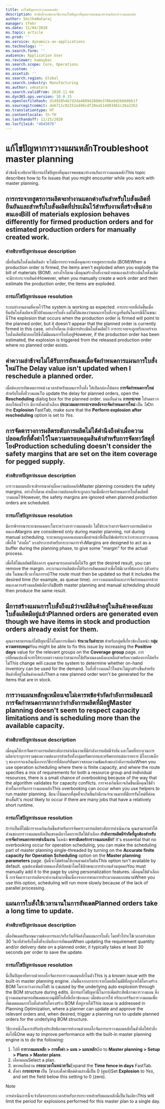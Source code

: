 ```yaml
---
title: แก้ไขปัญหาการวางแผนหลัก
description: หัวข้อนี้จะอธิบายวิธีการแก้ไขปัญหาที่คุณอาจพบขณะทำงานกับการวางแผนหลัก
author: SmithaNataraj
manager: tfehr
ms.date: 11/04/2020
ms.topic: article
ms.prod: ''
ms.service: dynamics-ax-applications
ms.technology: ''
ms.search.form: ''
audience: Application User
ms.reviewer: kamaybac
ms.search.scope: Core, Operations
ms.custom: ''
ms.assetid: ''
ms.search.region: Global
ms.search.industry: Manufacturing
ms.author: smnatara
ms.search.validFrom: 2020-11-04
ms.dyn365.ops.version: 10.0.15
ms.openlocfilehash: d1492854b7d2da480942800e378be9d2bb60bb1f
ms.sourcegitcommit: deb711c92251ed48cdf20ea514d03461c26a2262
ms.translationtype: HT
ms.contentlocale: th-TH
ms.lasthandoff: 11/25/2020
ms.locfileid: "4645076"
---
```

# <a name="troubleshoot-master-planning"></a><span data-ttu-id="b06a2-103">แก้ไขปัญหาการวางแผนหลัก</span><span class="sxs-lookup"><span data-stu-id="b06a2-103">Troubleshoot master planning</span></span>

<span data-ttu-id="b06a2-104">หัวข้อนี้จะอธิบายวิธีการแก้ไขปัญหาที่คุณอาจพบขณะทำงานกับการวางแผนหลัก</span><span class="sxs-lookup"><span data-stu-id="b06a2-104">This topic describes how to fix issues that you might encounter while you work with master planning.</span></span>

## <a name="bill-of-materials-explosion-behaves-differently-for-firmed-production-orders-and-for-estimated-production-orders-for-manually-created-work"></a><span data-ttu-id="b06a2-105">การกระจายสูตรการผลิตจะทำงานแตกต่างกันสำหรับใบสั่งผลิตที่ยืนยันและสำหรับใบสั่งผลิตที่ประเมินไว้สำหรับงานที่สร้างขึ้นด้วยตนเอง</span><span class="sxs-lookup"><span data-stu-id="b06a2-105">Bill of materials explosion behaves differently for firmed production orders and for estimated production orders for manually created work.</span></span>

### <a name="issue-description"></a><span data-ttu-id="b06a2-106">คำอธิบายปัญหา</span><span class="sxs-lookup"><span data-stu-id="b06a2-106">Issue description</span></span>

<span data-ttu-id="b06a2-107">เมื่อยืนยันใบสั่งผลิตสินค้า จะไม่มีการกระจายเมื่อคุณกระจายสูตรการผลิต (BOM)</span><span class="sxs-lookup"><span data-stu-id="b06a2-107">When a production order is firmed, the items aren't exploded when you explode the bill of materials (BOM).</span></span> <span data-ttu-id="b06a2-108">อย่างไรก็ตาม เมื่อคุณสร้างใบสั่งงานด้วยตนเองแล้วประเมินใบสั่งผลิต จะมีการกระจายสินค้า</span><span class="sxs-lookup"><span data-stu-id="b06a2-108">However, when you manually create a work order and then estimate the production order, the items are exploded.</span></span>

### <a name="issue-resolution"></a><span data-ttu-id="b06a2-109">การแก้ไขปัญหา</span><span class="sxs-lookup"><span data-stu-id="b06a2-109">Issue resolution</span></span>

<span data-ttu-id="b06a2-110">ระบบทำงานตามที่คาดไว้</span><span class="sxs-lookup"><span data-stu-id="b06a2-110">The system is working as expected.</span></span> <span data-ttu-id="b06a2-111">การกระจายที่เกิดขึ้นเมื่อยืนยันใบสั่งผลิตจะชี้ไปยังแผนการใบสั่ง แต่ไม่ได้แสดงว่าแผนการใบสั่งจะถูกยืนยันในกรณีนี้ในขณะนี้</span><span class="sxs-lookup"><span data-stu-id="b06a2-111">The explosion that occurs when the production order is firmed will point to the planned order, but it doesn't appear that the planned order is currently firmed in this case.</span></span> <span data-ttu-id="b06a2-112">อย่างไรก็ตาม ถ้ามีการประเมินใบสั่งผลิตไว้ การกระจายจะถูกทริกเกอร์จากใบสั่งผลิตที่นำออกใช้ซึ่งไม่มีแผนการใบสั่งอยู่</span><span class="sxs-lookup"><span data-stu-id="b06a2-112">However, if the production order has been estimated, the explosion is triggered from the released production order where no planned order exists.</span></span>

## <a name="the-delay-value-isnt-updated-when-i-reschedule-a-planned-order"></a><span data-ttu-id="b06a2-113">ค่าความล่าช้าจะไม่ได้รับการอัพเดตเมื่อจัดกำหนดการแผนการใบสั่งใหม่</span><span class="sxs-lookup"><span data-stu-id="b06a2-113">The Delay value isn't updated when I reschedule a planned order.</span></span>

<span data-ttu-id="b06a2-114">เมื่อต้องการอัพเดตการหน่วงเวลาสำหรับแผนการใบสั่ง ให้เปิดกล่องโต้ตอบ **การจัดกำหนดการใหม่** สำหรับใบสั่งที่วางแผน</span><span class="sxs-lookup"><span data-stu-id="b06a2-114">To update the delay for planned orders, open the **Rescheduling** dialog box for the planned order.</span></span> <span data-ttu-id="b06a2-115">บนแท็บด่วน **การกระจาย** โปรดตรวจสอบให้แน่ใจว่า มีการตั้งค่าตัวเลือก **ประมวลผลการกระจายหลังจากจัดกำหนดการใหม่** เป็น *ใช่*</span><span class="sxs-lookup"><span data-stu-id="b06a2-115">On the **Explosion** FastTab, make sure that the **Perform explosion after rescheduling** option is set to *Yes*.</span></span>

## <a name="production-scheduling-doesnt-consider-the-safety-margins-that-are-set-on-the-item-coverage-for-pegged-supply"></a><span data-ttu-id="b06a2-116">การจัดตารางการผลิตระดับการผลิตไม่ได้คำนึงถึงค่าเผื่อความปลอดภัยที่ตั้งค่าไว้ในความครอบคลุมสินค้าสำหรับการจัดหาวัสดุที่โยง</span><span class="sxs-lookup"><span data-stu-id="b06a2-116">Production scheduling doesn't consider the safety margins that are set on the item coverage for pegged supply.</span></span>

### <a name="issue-description"></a><span data-ttu-id="b06a2-117">คำอธิบายปัญหา</span><span class="sxs-lookup"><span data-stu-id="b06a2-117">Issue description</span></span>

<span data-ttu-id="b06a2-118">การวางแผนหลักจะพิจารณาค่าเผื่อความปลอดภัย</span><span class="sxs-lookup"><span data-stu-id="b06a2-118">Master planning considers the safety margins.</span></span> <span data-ttu-id="b06a2-119">อย่างไรก็ตาม ค่าเผื่อความปลอดภัยจะถูกละเว้นเมื่อมีการจัดกำหนดการใบสั่งผลิตที่วางแผนไว้</span><span class="sxs-lookup"><span data-stu-id="b06a2-119">However, the safety margins are ignored when planned production orders are scheduled.</span></span>

### <a name="issue-resolution"></a><span data-ttu-id="b06a2-120">การแก้ไขปัญหา</span><span class="sxs-lookup"><span data-stu-id="b06a2-120">Issue resolution</span></span>

<span data-ttu-id="b06a2-121">มีการพิจารณาระยะขอบเฉพาะในระหว่างการวางแผนหลัก ไม่ใช่ระหว่างการจัดตารางการผลิตด้วยตนเอง</span><span class="sxs-lookup"><span data-stu-id="b06a2-121">Margins are considered only during master planning, not during manual scheduling.</span></span> <span data-ttu-id="b06a2-122">ระยะขอบถูกออกแบบมาเพื่อทำหน้าที่เป็นบัฟเฟอร์ระหว่างระยะการวางแผน เพื่อให้ "ค่าเผื่อ" บางประการสำหรับกระบวนการจริง</span><span class="sxs-lookup"><span data-stu-id="b06a2-122">Margins are designed to act as a buffer during the planning phase, to give some "margin" for the actual process.</span></span>

<span data-ttu-id="b06a2-123">เพื่อให้ได้ผลลัพธ์ที่ต้องการ คุณสามารถลบค่าเผื่อได้</span><span class="sxs-lookup"><span data-stu-id="b06a2-123">To get the desired result, you can remove the margin.</span></span> <span data-ttu-id="b06a2-124">กระบวนการผลิตต้องได้รับการอัพเดตแล้วเพื่อให้มีเวลาที่ต้องการ (ตัวอย่างเช่น ในขณะที่เวลาในการรอ)</span><span class="sxs-lookup"><span data-stu-id="b06a2-124">The route must then be updated so that it includes the desired time (for example, as queue time).</span></span> <span data-ttu-id="b06a2-125">การวางแผนหลักและการจัดกำหนดการด้วยตนเองควรสร้างผลลัพธ์เดียวกัน</span><span class="sxs-lookup"><span data-stu-id="b06a2-125">Both master planning and manual scheduling should then produce the same result.</span></span>

## <a name="planned-orders-are-generated-even-though-we-have-items-in-stock-and-production-orders-already-exist-for-them"></a><span data-ttu-id="b06a2-126">มีการสร้างแผนการใบสั่งถึงแม้ว่าจะมีสินค้าอยู่ในสินค้าคงคลังและใบสั่งผลิตมีอยู่แล้ว</span><span class="sxs-lookup"><span data-stu-id="b06a2-126">Planned orders are generated even though we have items in stock and production orders already exist for them.</span></span>

<span data-ttu-id="b06a2-127">คุณอาจสามารถแก้ไขปัญหานี้ได้โดยการเพิ่มค่า **จำนวนวันค่าบวก** สำหรับกลุ่มที่เกี่ยวข้องในหน้า **กลุ่มความครอบคลุม**</span><span class="sxs-lookup"><span data-stu-id="b06a2-127">You might be able to fix this issue by increasing the **Positive days** value for the relevant groups on the **Coverage group** page.</span></span> <span data-ttu-id="b06a2-128">การเปลี่ยนแปลงนี้จะทำให้ระบบตรวจสอบว่าสามารถใช้ปริมาณคงคลังคงเหลือสำหรับความต้องการได้หรือไม่</span><span class="sxs-lookup"><span data-stu-id="b06a2-128">This change will cause the system to determine whether on-hand inventory can be used for the demand.</span></span> <span data-ttu-id="b06a2-129">ใบสั่งที่วางแผนไว้ใหม่จะไม่ถูกสร้างขึ้นสำหรับสินค้าที่อยู่ในสินค้าคงคลัง</span><span class="sxs-lookup"><span data-stu-id="b06a2-129">Then a new planned order won't be generated for the items that are in stock.</span></span>

## <a name="master-planning-doesnt-seem-to-respect-capacity-limitations-and-is-scheduling-more-than-the-available-capacity"></a><span data-ttu-id="b06a2-130">การวางแผนหลักดูเหมือนจะไม่เคารพข้อจำกัดกำลังการผลิตและมีการจัดกำหนดการมากกว่ากำลังการผลิตที่มีอยู่</span><span class="sxs-lookup"><span data-stu-id="b06a2-130">Master planning doesn't seem to respect capacity limitations and is scheduling more than the available capacity.</span></span>

### <a name="issue-description"></a><span data-ttu-id="b06a2-131">คำอธิบายปัญหา</span><span class="sxs-lookup"><span data-stu-id="b06a2-131">Issue description</span></span>

<span data-ttu-id="b06a2-132">เมื่อคุณใช้การจัดตารางการผลิตระดับการดำเนินงานที่มีกำลังการผลิตมีจำกัด และโดยที่กระบวนการผลิตจะระบุการรวมของความต้องการสำหรับทั้งกลุ่มทรัพยากรและทรัพยากรแต่ละรายการ มีโอกาสเล็ก ๆ ของการจองเกินเนื่องจากวิธีการที่อัลกอริทึมตรวจสอบความขัดแย้งของกำลังการผลิต</span><span class="sxs-lookup"><span data-stu-id="b06a2-132">When you use operation scheduling where there is finite capacity, and where the route specifies a mix of requirements for both a resource group and individual resources, there is a small chance of overbooking because of the way that the algorithm validates for capacity conflicts.</span></span> <span data-ttu-id="b06a2-133">การจองเกินนี้อาจเกิดขึ้นเมื่อคุณใช้ตัวช่วยในการรันการวางแผนหลัก</span><span class="sxs-lookup"><span data-stu-id="b06a2-133">This overbooking can occur when you use helpers to run master planning.</span></span> <span data-ttu-id="b06a2-134">มีแนวโน้มมากที่สุดที่จะเกิดขึ้นถ้ามีงานจำนวนมากที่มีการรันไทม์ที่ค่อนข้างสั้น</span><span class="sxs-lookup"><span data-stu-id="b06a2-134">It's most likely to occur if there are many jobs that have a relatively short runtime.</span></span>

### <a name="issue-resolution"></a><span data-ttu-id="b06a2-135">การแก้ไขปัญหา</span><span class="sxs-lookup"><span data-stu-id="b06a2-135">Issue resolution</span></span>

<span data-ttu-id="b06a2-136">ถ้าจำเป็นที่ไม่มีการจองเกินเกิดขึ้นสำหรับการจัดตารางการผลิตระดับการดำเนินงาน คุณสามารถทำให้ส่วนของการวางแผนหลักเป็นเธรดเดียวโดยการเปิดใช้ตัวเลือก **กำลังการผลิตมีจำกัดที่ถูกต้องสำหรับการจัดกำหนดการการดำเนินงาน** ในหน้า **พารามิเตอร์การวางแผนหลัก**</span><span class="sxs-lookup"><span data-stu-id="b06a2-136">If it's essential that no overbooking occur for operation scheduling, you can make the scheduling part of master planning single-threaded by turning on the **Accurate finite capacity for Operation Scheduling** option on the **Master planning parameters** page.</span></span> <span data-ttu-id="b06a2-137">ปุ่มนี้จะไม่พร้อมใช้งานตามค่าเริ่มต้น</span><span class="sxs-lookup"><span data-stu-id="b06a2-137">This option isn't available by default.</span></span> <span data-ttu-id="b06a2-138">คุณต้องเพิ่มด้วยตนเองให้กับหน้าโดยใช้ลักษณะการทำงานส่วนบุคคล</span><span class="sxs-lookup"><span data-stu-id="b06a2-138">You must manually add it to the page by using personalization features.</span></span> <span data-ttu-id="b06a2-139">เมื่อคุณใช้ตัวเลือกนี้ การจัดตารางการผลิตจะทำงานช้ามากขึ้นเนื่องจากการขาดการประมวลผลแบบขนาน</span><span class="sxs-lookup"><span data-stu-id="b06a2-139">When you use this option, scheduling will run more slowly because of the lack of parallel processing.</span></span>

## <a name="planned-orders-take-a-long-time-to-update"></a><span data-ttu-id="b06a2-140">แผนการใบสั่งใช้เวลานานในการอัพเดต</span><span class="sxs-lookup"><span data-stu-id="b06a2-140">Planned orders take a long time to update.</span></span>

### <a name="issue-description"></a><span data-ttu-id="b06a2-141">คำอธิบายปัญหา</span><span class="sxs-lookup"><span data-stu-id="b06a2-141">Issue description</span></span>

<span data-ttu-id="b06a2-142">เมื่ออัพเดตปริมาณความต้องการและ/หรือวันที่จัดส่งในแผนการใบสั่ง โดยทั่วไปจะใช้เวลาอย่างน้อย 30 วินาทีสำหรับใบสั่งที่จะบันทึกการอัพเดต</span><span class="sxs-lookup"><span data-stu-id="b06a2-142">When updating the requirement quantity and/or delivery date on a planned order, it typically takes at least 30 seconds per order to save the update.</span></span>

### <a name="issue-resolution"></a><span data-ttu-id="b06a2-143">การแก้ไขปัญหา</span><span class="sxs-lookup"><span data-stu-id="b06a2-143">Issue resolution</span></span>

<span data-ttu-id="b06a2-144">นี่เป็นปัญหาที่ทราบด้วยกลไกจัดการการวางแผนหลักในตัว</span><span class="sxs-lookup"><span data-stu-id="b06a2-144">This is a known issue with the built-in master planning engine.</span></span> <span data-ttu-id="b06a2-145">เกิดขึ้นจากการกระจายโดยอัตโนมัติที่อยู่ภายใต้โครงสร้าง BOM ในระหว่างการแก้ไข</span><span class="sxs-lookup"><span data-stu-id="b06a2-145">It is caused by the underlying auto explosion through the BOM structure during edits.</span></span> <span data-ttu-id="b06a2-146">มีการแก้ไขปัญหานี้ในการเพิ่มประสิทธิภาพการวางแผน ซึ่งผู้วางแผนสามารถอัพเดตและอนุมัติใบสั่งที่เกี่ยวข้องและ เมื่อต้องการให้ ทริกเกอร์รันการวางแผนเพื่ออัพเดตแผนการใบสั่งสำหรับโครงสร้าง BOM ที่อยู่ภายใต้</span><span class="sxs-lookup"><span data-stu-id="b06a2-146">This issue is addressed in Planning Optimization, where a planner can update and approve the relevant orders and, when desired, trigger a planning run to update planned orders for the underlying BOM structure.</span></span>

<span data-ttu-id="b06a2-147">วิธีการหนึ่งในการปรับปรุงประสิทธิภาพการทำงานด้วยกลไกจัดการการวางแผนหลักในตัวคือให้ทำสิ่งต่อไปนี้</span><span class="sxs-lookup"><span data-stu-id="b06a2-147">One way to improve performance with the built-in master planning engine is to do the following:</span></span>

1. <span data-ttu-id="b06a2-148">ไปที่ **การวางแผนหลัก \> การตั้งค่า \> แผน \> แผนหลัก**</span><span class="sxs-lookup"><span data-stu-id="b06a2-148">Go to **Master planning \> Setup \> Plans \> Master plans**.</span></span>
1. <span data-ttu-id="b06a2-149">เลือกแผน</span><span class="sxs-lookup"><span data-stu-id="b06a2-149">Select a plan.</span></span>
1. <span data-ttu-id="b06a2-150">ขยายแท็บด่วน **กรอบเวลาในหน่วยวัน**</span><span class="sxs-lookup"><span data-stu-id="b06a2-150">Expand the **Time fence in days** FastTab.</span></span>
1. <span data-ttu-id="b06a2-151">ตั้งค่า **การกระจาย** เป็น *ใช่* และตั้งค่าฟิลด์ด้านล่างนี้เป็น 0 (ศูนย์)</span><span class="sxs-lookup"><span data-stu-id="b06a2-151">Set **Explosion** to *Yes*, and set the field below this setting to 0 (zero).</span></span>

> [!NOTE]
> <span data-ttu-id="b06a2-152">การดำเนินการนี้จะจำกัดรอบระยะเวลาสำหรับการกระจายสำหรับแผนหลักนี้เป็นวันเดียว</span><span class="sxs-lookup"><span data-stu-id="b06a2-152">This will limit the period for explosions performed for this master plan to a single day.</span></span>
